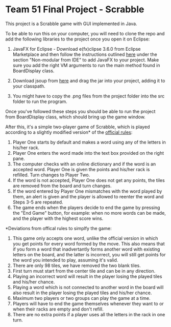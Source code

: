 # Team 51 Final Project - Scrabble

This project is a Scrabble game with GUI implemented in Java.

To be able to run this on your computer, you will need to clone the repo and
add the following libraries to the project once you open it on Eclipse:

1. JavaFX for Eclipse - Download e(fx)clipse 3.6.0 from Eclipse Marketplace and then follow the instructions outlined
[here](https://openjfx.io/openjfx-docs/#install-javafx) under the section "Non-modular from IDE" to add JavaFX to your project.
Make sure you add the right VM arguments to run the main method found in BoardDisplay class.

2. Download jsoup from [here](https://jsoup.org/download) and drag the jar into your project, adding it to your classpath.

3. You might have to copy the .png files from the project folder into the src folder to run the program.

Once you've followed these steps you should be able to run the project from BoardDisplay class,
which should bring up the game window.

After this, it's a simple two-player game of Scrabble, which is played according to a slightly modified version*
of the [official rules](https://scrabble.hasbro.com/en-us/rules):

1. Player One starts by default and makes a word using any of the letters in his/her rack. 
2. Player One enters the word made into the text box provided on the right pane. 
3. The computer checks with an online dictionary and if the word is an accepted word.
Player One is given the points and his/her rack is refilled. Turn changes to Player Two.
4. If the word is not accepted, Player One does not get any points, the tiles are removed from the board and turn changes.
5. If the word entered by Player One mismatches with the word played by them, an alert is given and the player is allowed to reenter the word and Steps 3-5 are repeated.
6. The game ends when the players decide to end the game by pressing the "End Game" button, for example: when no more words can be made, and the player with the highest score wins.

*Deviations from offical rules to simplfy the game: 
1. This game only accepts one word, unlike the official version in which you get points for every word formed by the move. This also means that if you form a word that inadvertantly forms another word with existing letters on the board, and the latter is incorrect, you will still get points for the word you intended to play, assuming it's valid. 
2. There are only 98 tiles, we have removed the two blank tiles. 
3. First turn must start from the center tile and can be in any direction.
4. Playing an incorrect word will result in the player losing the played tiles and his/her chance.
5. Playing a word which is not connected to another word in the board will also result in the player losing the played tiles and his/her chance.
6. Maximum two players or two groups can play the game at a time. 
7. Players will have to end the game themselves whenever they want to or when their racks are empty and don't refill. 
8. There are no extra points if a player uses all the letters in the rack in one turn. 
